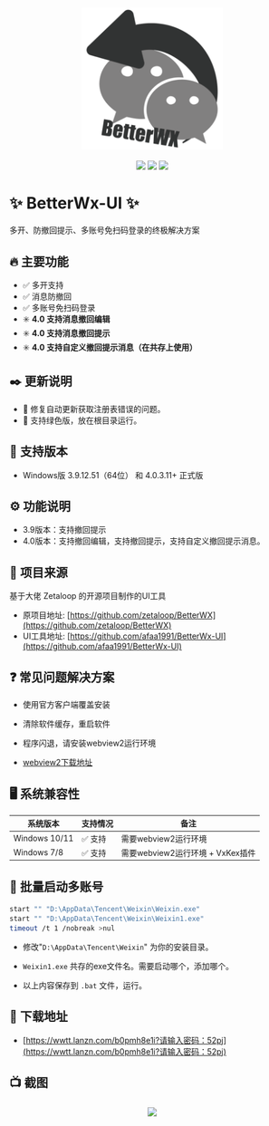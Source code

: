 <h3 align="center"><img src="https://raw.githubusercontent.com/afaa1991/BetterWx-UI/refs/heads/2.0.0/src-tauri/icons/128x128@2x.png" width="250px"></h3>

<p align="center">
  <img src="https://img.shields.io/badge/Platform-Windows-green">
  <img src="https://img.shields.io/github/stars/afaa1991/BetterWx-UI">
  <img src="https://img.shields.io/badge/WeChat-3.9~4.0-blue">
</p>

# ✨ BetterWx-UI ✨

多开、防撤回提示、多账号免扫码登录的终极解决方案

## 🔥 主要功能

- ✅ 多开支持
- ✅ 消息防撤回
- ✅ 多账号免扫码登录
- ✳️ **4.0 支持消息撤回编辑**
- ✳️ **4.0 支持消息撤回提示**
- ✳️ **4.0 支持自定义撤回提示消息（在共存上使用）**

## ✒️ 更新说明

  - 🔆 修复自动更新获取注册表错误的问题。
  - 🔆 支持绿色版，放在根目录运行。

## 📌 支持版本

- Windows版 3.9.12.51（64位） 和 4.0.3.11+ 正式版

## ⚙️ 功能说明

- 3.9版本：支持撤回提示
- 4.0版本：支持撤回编辑，支持撤回提示，支持自定义撤回提示消息。

## 📜 项目来源

基于大佬 Zetaloop 的开源项目制作的UI工具

- 原项目地址: [https://github.com/zetaloop/BetterWX](https://github.com/zetaloop/BetterWX)
- UI工具地址: [https://github.com/afaa1991/BetterWx-UI](https://github.com/afaa1991/BetterWx-UI)

## ❓ 常见问题解决方案

- 使用官方客户端覆盖安装

- 清除软件缓存，重启软件

- 程序闪退，请安装webview2运行环境

- [webview2下载地址](https://developer.microsoft.com/zh-cn/microsoft-edge/webview2/?form=MA13LH#download)

## 🖥️ 系统兼容性

|    系统版本    |    支持情况    |        备注       |
|---------------|---------------|-------------------|
| Windows 10/11 |    ✅ 支持    | 需要webview2运行环境   |
| Windows 7/8   |    ✅ 支持  | 需要webview2运行环境 + VxKex插件 |

## 🔄 批量启动多账号

```bash
start "" "D:\AppData\Tencent\Weixin\Weixin.exe"
start "" "D:\AppData\Tencent\Weixin\Weixin1.exe"
timeout /t 1 /nobreak >nul
```
- 修改"`D:\AppData\Tencent\Weixin`" 为你的安装目录。

- `Weixin1.exe` 共存的exe文件名。需要启动哪个，添加哪个。

-  以上内容保存到 `.bat` 文件，运行。

## 💾 下载地址

 - [https://wwtt.lanzn.com/b0pmh8e1i?请输入密码：52pj](https://wwtt.lanzn.com/b0pmh8e1i?请输入密码：52pj)

## 📺 截图

<h3 align="center"><img src="https://raw.githubusercontent.com/afaa1991/BetterWx-UI/refs/heads/2.0.0/screenshot.png" width="640px"></h3>
